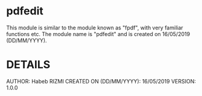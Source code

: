 pdfedit
=======
This module is similar to the module known as "fpdf", with
very familiar functions etc. The module name is "pdfedit" and is created
on 16/05/2019 (DD/MM/YYYY).

DETAILS
=======
AUTHOR: Habeb RIZMI
CREATED ON (DD/MM/YYYY): 16/05/2019
VERSION: 1.0.0
